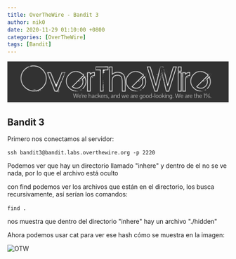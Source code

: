 ```yaml
---
title: OverTheWire - Bandit 3
author: nik0
date: 2020-11-29 01:10:00 +0800
categories: [OverTheWire]
tags: [Bandit]
---
```


![OTW](/assets/img/sample/OTW.png)


## Bandit 3


Primero nos conectamos al servidor:

```terminal
ssh bandit3@bandit.labs.overthewire.org -p 2220
```


Podemos ver que hay un directorio llamado "inhere" y dentro de el no se ve nada, por lo que el archivo está oculto

con find podemos ver los archivos que están en el directorio, los busca recursivamente, así serían los comandos:

```find .```

nos muestra que dentro del directorio "inhere" hay un archivo "./hidden"

Ahora podemos usar cat para ver ese hash cómo se muestra en la imagen:

![OTW](/assets/img/sample/OTWM.png)


